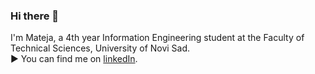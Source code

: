 ### Hi there 👋

I'm Mateja, a 4th year Information Engineering student at the Faculty of Technical Sciences, University of Novi Sad.   
▶ You can find me on [linkedIn](https://www.linkedin.com/in/mateja-miletic-714003224/).

<!--
**Mateja0312/Mateja0312** is a ✨ _special_ ✨ repository because its `README.md` (this file) appears on your GitHub profile.

Here are some ideas to get you started:

- 🔭 I’m currently working on ...
- 🌱 I’m currently learning ...
- 👯 I’m looking to collaborate on ...
- 🤔 I’m looking for help with ...
- 💬 Ask me about ...
- 📫 How to reach me: ...
- 😄 Pronouns: ...
- ⚡ Fun fact: ...
-->
